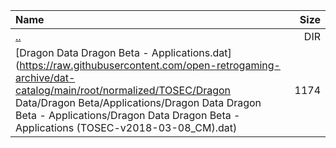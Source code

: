 |Name|Size|
|:---|---:|
|[..](../index.html)|DIR|
|[Dragon Data Dragon Beta - Applications.dat](https://raw.githubusercontent.com/open-retrogaming-archive/dat-catalog/main/root/normalized/TOSEC/Dragon Data/Dragon Beta/Applications/Dragon Data Dragon Beta - Applications/Dragon Data Dragon Beta - Applications (TOSEC-v2018-03-08_CM).dat)|1174|
